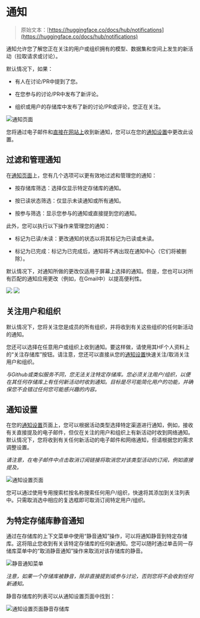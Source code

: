# 通知

> 原始文本：[https://huggingface.co/docs/hub/notifications](https://huggingface.co/docs/hub/notifications)

通知允许您了解您正在关注的用户或组织拥有的模型、数据集和空间上发生的新活动（拉取请求或讨论）。

默认情况下，如果：

+   有人在讨论/PR中提到了您。

+   在您参与的讨论/PR中发布了新评论。

+   组织或用户的存储库中发布了新的讨论/PR或评论，您正在关注。

![通知页面](../Images/871fc3f28827d323804030afd78350e1.png)

您将通过电子邮件和[直接在网站上](https://huggingface.co/notifications)收到新通知，您可以在您的[通知设置](#notifications-settings)中更改此设置。

## 过滤和管理通知

在[通知页面](https://huggingface.co/notifications)上，您有几个选项可以更有效地过滤和管理您的通知：

+   按存储库筛选：选择仅显示特定存储库的通知。

+   按已读状态筛选：仅显示未读通知或所有通知。

+   按参与筛选：显示您参与的通知或直接提到您的通知。

此外，您可以执行以下操作来管理您的通知：

+   标记为已读/未读：更改通知的状态以将其标记为已读或未读。

+   标记为已完成：标记为已完成后，通知将不再出现在通知中心（它们将被删除）。

默认情况下，对通知所做的更改仅适用于屏幕上选择的通知。但是，您也可以对所有匹配的通知应用更改（例如，在Gmail中）以提高便利性。

![](../Images/ed27c3fed17767bf4f547d16a873d957.png) ![](../Images/91a06b93cc012f525ac5fa27b4e28d2e.png)

## 关注用户和组织

默认情况下，您将关注您是成员的所有组织，并将收到有关这些组织的任何新活动的通知。

您还可以选择在任意用户或组织上收到通知。要这样做，请使用其HF个人资料上的“关注存储库”按钮。请注意，您还可以直接从您的[通知设置](#notifications-settings)快速关注/取消关注用户和组织。

*与Github或类似服务不同，您无法关注特定存储库。您必须关注用户/组织，以便在其任何存储库上有任何新活动时收到通知。目标是尽可能简化用户的功能，并确保您不会错过任何您可能感兴趣的内容。*

## 通知设置

在您的[通知设置](https://huggingface.co/settings/notifications)页面上，您可以根据活动类型选择特定渠道进行通知，例如，接收有关直接提及的电子邮件，但仅在关注的用户和组织上有新活动时收到网络通知。默认情况下，您将收到有关任何新活动的电子邮件和网络通知，但请根据您的需求调整设置。

*请注意，在电子邮件中点击取消订阅链接将取消您对该类型活动的订阅，例如直接提及。*

![通知设置页面](../Images/b026b704748865b5fc87fd311d9f9029.png)

您可以通过使用专用搜索栏按名称搜索任何用户/组织，快速将其添加到关注列表中。只需取消选中相应的复选框即可取消订阅特定用户/组织。

## 为特定存储库静音通知

通过在存储库的上下文菜单中使用“静音通知”操作，可以将通知静音到特定存储库。这将阻止您收到有关该特定存储库的任何新通知。您可以随时通过单击同一存储库菜单中的“取消静音通知”操作来取消对该存储库的静音。

![静音通知菜单](../Images/aa4732ce2004e8f851bdbfcbc7c9a4d1.png)

*注意，如果一个存储库被静音，除非直接提到或参与讨论，否则您将不会收到任何新通知。*

静音存储库的列表可以从通知设置页面中找到：

![通知设置页面静音存储库](../Images/68a034fc6811396925ddd25b47e386b3.png)
